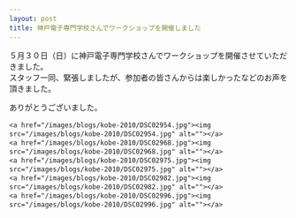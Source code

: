 ```yaml
---
layout: post
title: 神戸電子専門学校さんでワークショップを開催しました
---
```


５月３０日（日）に神戸電子専門学校さんでワークショップを開催させていただきました。  
スタッフ一同、緊張しましたが、参加者の皆さんからは楽しかったなどのお声を頂きました。  

ありがとうございました。  

	<a href="/images/blogs/kobe-2010/DSC02954.jpg"><img src="/images/blogs/kobe-2010/DSC02954.jpg" alt=""></a>
	<a href="/images/blogs/kobe-2010/DSC02968.jpg"><img src="/images/blogs/kobe-2010/DSC02968.jpg" alt=""></a>
	<a href="/images/blogs/kobe-2010/DSC02975.jpg"><img src="/images/blogs/kobe-2010/DSC02975.jpg" alt=""></a>
	<a href="/images/blogs/kobe-2010/DSC02982.jpg"><img src="/images/blogs/kobe-2010/DSC02982.jpg" alt=""></a>
	<a href="/images/blogs/kobe-2010/DSC02996.jpg"><img src="/images/blogs/kobe-2010/DSC02996.jpg" alt=""></a>
